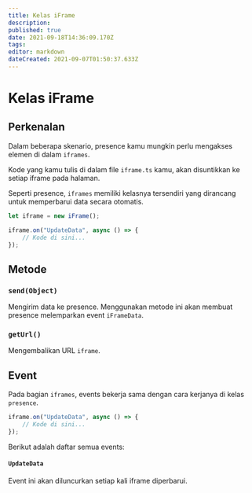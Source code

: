 ```yaml
---
title: Kelas iFrame
description: 
published: true
date: 2021-09-18T14:36:09.170Z
tags: 
editor: markdown
dateCreated: 2021-09-07T01:50:37.633Z
---
```


# Kelas iFrame

## Perkenalan

Dalam beberapa skenario, presence kamu mungkin perlu mengakses elemen di dalam `iframes`.

Kode yang kamu tulis di dalam file `iframe.ts` kamu, akan disuntikkan ke setiap iframe pada halaman.

Seperti presence, `iframes` memiliki kelasnya tersendiri yang dirancang untuk memperbarui data secara otomatis.

```typescript
let iframe = new iFrame();

iframe.on("UpdateData", async () => {
    // Kode di sini...
});
```

## Metode

### `send(Object)`
Mengirim data ke presence. Menggunakan metode ini akan membuat presence melemparkan event `iFrameData`.

### `getUrl()`
Mengembalikan URL `iframe`.

## Event
Pada bagian `iframes`, events bekerja sama dengan cara kerjanya di kelas `presence`.

```typescript
iframe.on("UpdateData", async () => {
    // Kode di sini...
});
```

Berikut adalah daftar semua events:

#### `UpdateData`

Event ini akan diluncurkan setiap kali iframe diperbarui.
